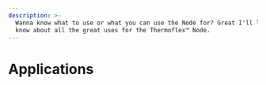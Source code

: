 ```yaml
---
description: >-
  Wanna know what to use or what you can use the Node for? Great I'll let you
  know about all the great uses for the Thermoflex™ Node.
---
```


# Applications


